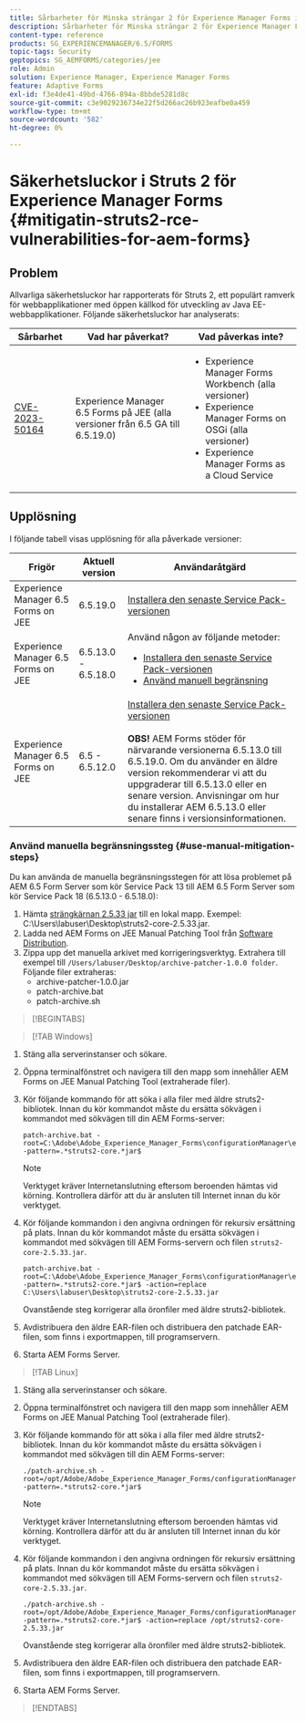 ```yaml
---
title: Sårbarheter för Minska strängar 2 för Experience Manager Forms i JEE
description: Sårbarheter för Minska strängar 2 för Experience Manager Forms i JEE
content-type: reference
products: SG_EXPERIENCEMANAGER/6.5/FORMS
topic-tags: Security
geptopics: SG_AEMFORMS/categories/jee
role: Admin
solution: Experience Manager, Experience Manager Forms
feature: Adaptive Forms
exl-id: f3e4de41-49bd-4766-894a-8bbde5281d8c
source-git-commit: c3e9029236734e22f5d266ac26b923eafbe0a459
workflow-type: tm+mt
source-wordcount: '582'
ht-degree: 0%

---
```


# Säkerhetsluckor i Struts 2 för Experience Manager Forms {#mitigatin-struts2-rce-vulnerabilities-for-aem-forms}

## Problem

Allvarliga säkerhetsluckor har rapporterats för Struts 2, ett populärt ramverk för webbapplikationer med öppen källkod för utveckling av Java EE-webbapplikationer. Följande säkerhetsluckor har analyserats:

| Sårbarhet | Vad har påverkat? | Vad påverkas inte? |
|---|---|---|
| [CVE-2023-50164](https://cve.mitre.org/cgi-bin/cvename.cgi?name=2023-50164) | Experience Manager 6.5 Forms på JEE (alla versioner från 6.5 GA till 6.5.19.0) | <ul><li> Experience Manager Forms Workbench (alla versioner)</li> <li> Experience Manager Forms on OSGi (alla versioner) </li> <li> Experience Manager Forms as a Cloud Service </li> <ul> |

## Upplösning

I följande tabell visas upplösning för alla påverkade versioner:

| Frigör | Aktuell version | Användaråtgärd |
|---|---|---|
| Experience Manager 6.5 Forms on JEE | 6.5.19.0 | [Installera den senaste Service Pack-versionen](https://experienceleague.adobe.com/docs/experience-manager-65-lts/release-notes/aem-forms-current-service-pack-installation-instructions.html?lang=en) |
| Experience Manager 6.5 Forms on JEE | 6.5.13.0 - 6.5.18.0 | Använd någon av följande metoder: <ul><li>  <a href="https://experienceleague.adobe.com/docs/experience-manager-65-lts/release-notes/aem-forms-current-service-pack-installation-instructions.html?lang=en"> Installera den senaste Service Pack-versionen </a> </li> <li> <a href ="#use-manual-mitigation-steps"> Använd manuell begränsning </a> |
| Experience Manager 6.5 Forms on JEE | 6.5 - 6.5.12.0 | [Installera den senaste Service Pack-versionen](https://experienceleague.adobe.com/docs/experience-manager-65-lts/release-notes/aem-forms-current-service-pack-installation-instructions.html?lang=en) </br> </br> **OBS!** AEM Forms stöder för närvarande versionerna 6.5.13.0 till 6.5.19.0. Om du använder en äldre version rekommenderar vi att du uppgraderar till 6.5.13.0 eller en senare version. Anvisningar om hur du installerar AEM 6.5.13.0 eller senare finns i versionsinformationen. |

### Använd manuella begränsningssteg {#use-manual-mitigation-steps}

Du kan använda de manuella begränsningsstegen för att lösa problemet på AEM 6.5 Form Server som kör Service Pack 13 till AEM 6.5 Form Server som kör Service Pack 18 (6.5.13.0 - 6.5.18.0):

1. Hämta [strängkärnan 2.5.33 jar](https://repo1.maven.org/maven2/org/apache/struts/struts2-core/2.5.33/struts2-core-2.5.33.jar) till en lokal mapp. Exempel: C:\Users\labuser\Desktop\struts2-core-2.5.33.jar.
1. Ladda ned AEM Forms on JEE Manual Patching Tool från [Software Distribution](https://experience.adobe.com/#/downloads/content/software-distribution/en/aem.html?package=/content/software-distribution/en/details.html/content/dam/aem/public/adobe/packages/cq650/servicepack/fd/patch_utility/archive-patcher-1.0.0.zip).
1. Zippa upp det manuella arkivet med korrigeringsverktyg. Extrahera till exempel till `/Users/labuser/Desktop/archive-patcher-1.0.0 folder`. Följande filer extraheras:
   * archive-patcher-1.0.0.jar
   * patch-archive.bat
   * patch-archive.sh

>[!BEGINTABS]

>[!TAB Windows]

1. Stäng alla serverinstanser och sökare.

1. Öppna terminalfönstret och navigera till den mapp som innehåller AEM Forms on JEE Manual Patching Tool (extraherade filer).

1. Kör följande kommando för att söka i alla filer med äldre struts2-bibliotek. Innan du kör kommandot måste du ersätta sökvägen i kommandot med sökvägen till din AEM Forms-server:


   ```
   patch-archive.bat -root=C:\Adobe\Adobe_Experience_Manager_Forms\configurationManager\export -pattern=.*struts2-core.*jar$
   ```

   >[!NOTE]
   >
   >
   >Verktyget kräver Internetanslutning eftersom beroenden hämtas vid körning. Kontrollera därför att du är ansluten till Internet innan du kör verktyget.

1. Kör följande kommandon i den angivna ordningen för rekursiv ersättning på plats. Innan du kör kommandot måste du ersätta sökvägen i kommandot med sökvägen till AEM Forms-servern och filen `struts2-core-2.5.33.jar`.



   ```
   patch-archive.bat -root=C:\Adobe\Adobe_Experience_Manager_Forms\configurationManager\export -pattern=.*struts2-core.*jar$ -action=replace C:\Users\labuser\Desktop\struts2-core-2.5.33.jar
   ```

   Ovanstående steg korrigerar alla öronfiler med äldre struts2-bibliotek.

1. Avdistribuera den äldre EAR-filen och distribuera den patchade EAR-filen, som finns i exportmappen, till programservern.

1. Starta AEM Forms Server.

>[!TAB Linux]

1. Stäng alla serverinstanser och sökare.

1. Öppna terminalfönstret och navigera till den mapp som innehåller AEM Forms on JEE Manual Patching Tool (extraherade filer).

1. Kör följande kommando för att söka i alla filer med äldre struts2-bibliotek. Innan du kör kommandot måste du ersätta sökvägen i kommandot med sökvägen till din AEM Forms-server:


   ```
   ./patch-archive.sh -root=/opt/Adobe/Adobe_Experience_Manager_Forms/configurationManager/export/ -pattern=.*struts2-core.*jar$
   ```

   >[!NOTE]
   >
   >
   >Verktyget kräver Internetanslutning eftersom beroenden hämtas vid körning. Kontrollera därför att du är ansluten till Internet innan du kör verktyget.

1. Kör följande kommandon i den angivna ordningen för rekursiv ersättning på plats. Innan du kör kommandot måste du ersätta sökvägen i kommandot med sökvägen till AEM Forms-servern och filen `struts2-core-2.5.33.jar`.



   ```
   ./patch-archive.sh -root=/opt/Adobe/Adobe_Experience_Manager_Forms/configurationManager/export/ -pattern=.*struts2-core.*jar$ -action=replace /opt/struts2-core-2.5.33.jar
   ```

   Ovanstående steg korrigerar alla öronfiler med äldre struts2-bibliotek.

1. Avdistribuera den äldre EAR-filen och distribuera den patchade EAR-filen, som finns i exportmappen, till programservern.

1. Starta AEM Forms Server.

>[!ENDTABS]




<!-- 
### Manual patching tool 


>[!BEGINTABS]

>[!TAB Windows]

    ```
    
    patch-archive.bat [-root=dir-or-file] [-pattern=regex] [-action=list(default)|delete|replace <replacement-file>]

    ```

* **dir-or-file**: Specifies path of directory containing multiple archives to patch. The default path for AEM Forms on JEE is <>. 
* **regex**: Specifies regular expression identifying a file or an archive entry to patch. It is tested against each file's or archive entry's absolute path. For example, the pattern `.*struts2-core-2.5.30.jar$` search for all the lines that end with the exact string `struts2-core-2.5.30.jar`.
* **list**: Lists the matched files or archive entries. It recursively searches for and reports all instances of the supplied pattern matched in any entry present in any archive file (zip/jar/war/ear) inside the supplied root directory. No changes are made to any file. It is the default action of the tool, when no action is specified.
* **delete**: Deletes the matched files or archive entries. If the matched entity is an archive, deletion happens before traversing it. This prevents any potentially matching entries inside it from being reported.  
* **replace**: Substitutes the matched files or archive entries with the supplied replacement. If the matched entity is an archive, replacement happens before traversing it. This prevents any potentially matching entries inside it from being reported.

>[!TAB macOS]

    ```
    
    patch-archive.sh [-root=dir-or-file] [-pattern=regex] [-action=list(default)|delete|replace <replacement-file>]

    ```

* **dir-or-file**: Specifies path of directory containing multiple archives to patch. The default path for AEM Forms on JEE is <>. 
* **regex**: Specifies regular expression identifying a file or an archive entry to patch. It is tested against each file's or archive entry's absolute path. For example, the pattern `.*struts2-core-2.5.30.jar$` search for all the lines that end with the exact string `struts2-core-2.5.30.jar`.
* **list**: Lists the matched files or archive entries. It recursively searches for and reports all instances of the supplied pattern matched in any entry present in any archive file (zip/jar/war/ear) inside the supplied root directory. No changes are made to any file. It is the default action of the tool, when no action is specified.
* **delete**: Deletes the matched files or archive entries. If the matched entity is an archive, deletion happens before traversing it. This prevents any potentially matching entries inside it from being reported.  
* **replace**: Substitutes the matched files or archive entries with the supplied replacement. If the matched entity is an archive, replacement happens before traversing it. This prevents any potentially matching entries inside it from being reported.  

>[!TAB Linux]

    ```
    
    patch-archive.sh [-root=dir-or-file] [-pattern=regex] [-action=list(default)|delete|replace <replacement-file>]

    ```

* **dir-or-file**: Specifies path of directory containing multiple archives to patch. The default path for AEM Forms on JEE is <>. 
* **regex**: Specifies regular expression identifying a file or an archive entry to patch. It is tested against each file's or archive entry's absolute path. For example, the pattern `.*struts2-core-2.5.30.jar$` search for all the lines that end with the exact string `struts2-core-2.5.30.jar`.
* **list**: Lists the matched files or archive entries. It recursively searches for and reports all instances of the supplied pattern matched in any entry present in any archive file (zip/jar/war/ear) inside the supplied root directory. No changes are made to any file. It is the default action of the tool, when no action is specified.
* **delete**: Deletes the matched files or archive entries. If the matched entity is an archive, deletion happens before traversing it. This prevents any potentially matching entries inside it from being reported.  
* **replace**: Substitutes the matched files or archive entries with the supplied replacement. If the matched entity is an archive, replacement happens before traversing it. This prevents any potentially matching entries inside it from being reported.  



>[!ENDTABS]









-->
